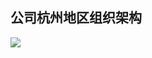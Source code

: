 ## 公司杭州地区组织架构

![](https://gitee.com/GaloisFields/WORKFLOWS4COMPANY/raw/master/resources/pic/about/公司杭州地区组织架构图.png)
